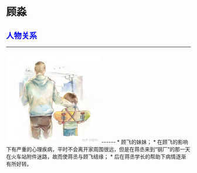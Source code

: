 # 顾淼
## <font color="blue">人物关系</font>
------
<img src="images/顾淼4.jpg" style="zoom:25%;" />
------
* 顾飞的妹妹；
* 在顾飞的影响下有严重的心理疾病，平时不会离开家周围很远，但是在蒋丞来到“钢厂”的那一天在火车站附件迷路，故而使蒋丞与顾飞结缘；
* 后在蒋丞学长的帮助下病情逐渐有所好转。









